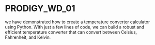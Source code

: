 # PRODIGY_WD_01
 we have demonstrated how to create a temperature converter calculator using Python. With just a few lines of code, we can build a robust and efficient temperature converter that can convert between Celsius, Fahrenheit, and Kelvin. 
